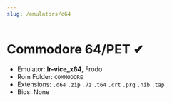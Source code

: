 ```yaml
---
slug: /emulators/c64
---
```


# Commodore 64/PET ✔

- Emulator: **lr-vice_x64**, Frodo
- Rom Folder: `COMMODORE`
- Extensions: `.d64` `.zip` `.7z` `.t64` `.crt` `.prg` `.nib` `.tap`
- Bios: None
